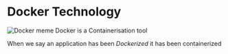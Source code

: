 # Docker Technology

![Docker meme](https://programmerhumor.io/wp-content/uploads/2022/12/programmerhumor-io-cloud-memes-programming-memes-bc6e34b0583f194.jpg)
Docker is a Containerisation tool

When we say an application has been *Dockerized* it has been containerized 

